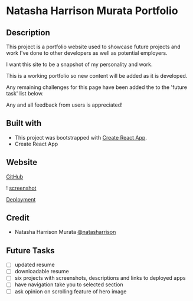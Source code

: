 # Natasha Harrison Murata Portfolio

## Description

This project is a portfolio website used to showcase future projects and work I've done to other developers as well as potential employers.

I want this site to be a snapshot of my personality and work.

This is a working portfolio so new content will be added as it is developed.

Any remaining challenges for this page have been added the to the 'future task' list below.

Any and all feedback from users is appreciated!

## Built with

- This project was bootstrapped with [Create React App](https://github.com/facebook/create-react-app).
- Create React App

## Website

[GitHub](https://github.com/natasharrison/react-portfolio.git)

! [screenshot](src\assets\screenshot\screenshot.JPG)

[Deployment](http://natasharrison.github.io/react-portfolio)

## Credit

- Natasha Harrison Murata [@natasharrison](https://github.com/natasharrison)

## Future Tasks

- [ ] updated resume
- [ ] downloadable resume
- [ ] six projects with screenshots, descriptions and links to deployed apps
- [ ] have navigation take you to selected section
- [ ] ask opinion on scrolling feature of hero image
